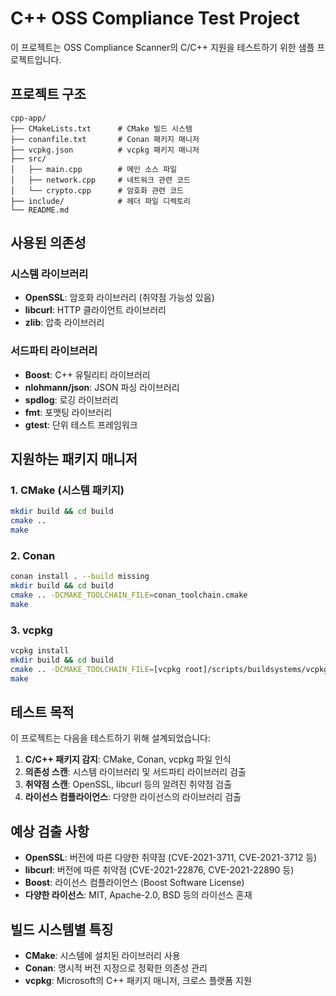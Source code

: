 # C++ OSS Compliance Test Project

이 프로젝트는 OSS Compliance Scanner의 C/C++ 지원을 테스트하기 위한 샘플 프로젝트입니다.

## 프로젝트 구조

```
cpp-app/
├── CMakeLists.txt      # CMake 빌드 시스템
├── conanfile.txt       # Conan 패키지 매니저
├── vcpkg.json          # vcpkg 패키지 매니저
├── src/
│   ├── main.cpp        # 메인 소스 파일
│   ├── network.cpp     # 네트워크 관련 코드
│   └── crypto.cpp      # 암호화 관련 코드
├── include/            # 헤더 파일 디렉토리
└── README.md
```

## 사용된 의존성

### 시스템 라이브러리
- **OpenSSL**: 암호화 라이브러리 (취약점 가능성 있음)
- **libcurl**: HTTP 클라이언트 라이브러리
- **zlib**: 압축 라이브러리

### 서드파티 라이브러리
- **Boost**: C++ 유틸리티 라이브러리
- **nlohmann/json**: JSON 파싱 라이브러리
- **spdlog**: 로깅 라이브러리
- **fmt**: 포맷팅 라이브러리
- **gtest**: 단위 테스트 프레임워크

## 지원하는 패키지 매니저

### 1. CMake (시스템 패키지)
```bash
mkdir build && cd build
cmake ..
make
```

### 2. Conan
```bash
conan install . --build missing
mkdir build && cd build
cmake .. -DCMAKE_TOOLCHAIN_FILE=conan_toolchain.cmake
make
```

### 3. vcpkg
```bash
vcpkg install
mkdir build && cd build
cmake .. -DCMAKE_TOOLCHAIN_FILE=[vcpkg root]/scripts/buildsystems/vcpkg.cmake
make
```

## 테스트 목적

이 프로젝트는 다음을 테스트하기 위해 설계되었습니다:

1. **C/C++ 패키지 감지**: CMake, Conan, vcpkg 파일 인식
2. **의존성 스캔**: 시스템 라이브러리 및 서드파티 라이브러리 검출
3. **취약점 스캔**: OpenSSL, libcurl 등의 알려진 취약점 검출
4. **라이선스 컴플라이언스**: 다양한 라이선스의 라이브러리 검출

## 예상 검출 사항

- **OpenSSL**: 버전에 따른 다양한 취약점 (CVE-2021-3711, CVE-2021-3712 등)
- **libcurl**: 버전에 따른 취약점 (CVE-2021-22876, CVE-2021-22890 등)
- **Boost**: 라이선스 컴플라이언스 (Boost Software License)
- **다양한 라이선스**: MIT, Apache-2.0, BSD 등의 라이선스 혼재

## 빌드 시스템별 특징

- **CMake**: 시스템에 설치된 라이브러리 사용
- **Conan**: 명시적 버전 지정으로 정확한 의존성 관리
- **vcpkg**: Microsoft의 C++ 패키지 매니저, 크로스 플랫폼 지원 